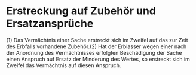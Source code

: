 # Erstreckung auf Zubehör und Ersatzansprüche

(1) Das Vermächtnis einer Sache erstreckt sich im Zweifel auf das zur Zeit des Erbfalls vorhandene Zubehör.(2) Hat der Erblasser wegen einer nach der Anordnung des Vermächtnisses erfolgten Beschädigung der Sache einen Anspruch auf Ersatz der Minderung des Wertes, so erstreckt sich im Zweifel das Vermächtnis auf diesen Anspruch. 

